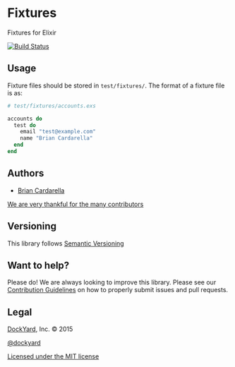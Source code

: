 # Fixtures #

Fixtures for Elixir

[![Build Status](https://secure.travis-ci.org/dockyard/fixtures.svg?branch=master)](http://travis-ci.org/dockyard/fixtures)

## Usage ##

Fixture files should be stored in `test/fixtures/`. The format of a
fixture file is as:

```elixir
# test/fixtures/accounts.exs

accounts do
  test do
    email "test@example.com"
    name "Brian Cardarella"
  end
end
```

## Authors ##

* [Brian Cardarella](http://twitter.com/bcardarella)

[We are very thankful for the many contributors](https://github.com/dockyard/fixtures/graphs/contributors)

## Versioning ##

This library follows [Semantic Versioning](http://semver.org)

## Want to help? ##

Please do! We are always looking to improve this library. Please see our
[Contribution Guidelines](https://github.com/dockyard/fixtures/blob/master/CONTRIBUTING.md)
on how to properly submit issues and pull requests.

## Legal ##

[DockYard](http://dockyard.com/), Inc. &copy; 2015

[@dockyard](http://twitter.com/dockyard)

[Licensed under the MIT license](http://www.opensource.org/licenses/mit-license.php)
